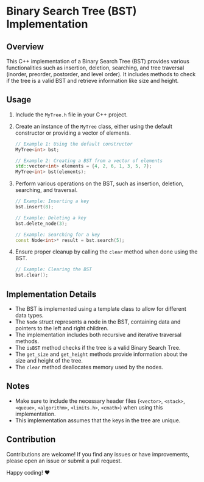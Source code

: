 # Binary Search Tree (BST) Implementation

## Overview

This C++ implementation of a Binary Search Tree (BST) provides various functionalities such as insertion, deletion, searching, and tree traversal (inorder, preorder, postorder, and level order). It includes methods to check if the tree is a valid BST and retrieve information like size and height.

## Usage

1. Include the `MyTree.h` file in your C++ project.

2. Create an instance of the `MyTree` class, either using the default constructor or providing a vector of elements.

    ```cpp
    // Example 1: Using the default constructor
    MyTree<int> bst;

    // Example 2: Creating a BST from a vector of elements
    std::vector<int> elements = {4, 2, 6, 1, 3, 5, 7};
    MyTree<int> bst(elements);
    ```

3. Perform various operations on the BST, such as insertion, deletion, searching, and traversal.

    ```cpp
    // Example: Inserting a key
    bst.insert(8);

    // Example: Deleting a key
    bst.delete_node(3);

    // Example: Searching for a key
    const Node<int>* result = bst.search(5);
    ```

4. Ensure proper cleanup by calling the `clear` method when done using the BST.

    ```cpp
    // Example: Clearing the BST
    bst.clear();
    ```

## Implementation Details

- The BST is implemented using a template class to allow for different data types.
- The `Node` struct represents a node in the BST, containing data and pointers to the left and right children.
- The implementation includes both recursive and iterative traversal methods.
- The `isBST` method checks if the tree is a valid Binary Search Tree.
- The `get_size` and `get_height` methods provide information about the size and height of the tree.
- The `clear` method deallocates memory used by the nodes.

## Notes

- Make sure to include the necessary header files (`<vector>`, `<stack>`, `<queue>`, `<algorithm>`, `<limits.h>`, `<cmath>`) when using this implementation.
- This implementation assumes that the keys in the tree are unique.

## Contribution

Contributions are welcome! If you find any issues or have improvements, please open an issue or submit a pull request.

Happy coding! ❤️
